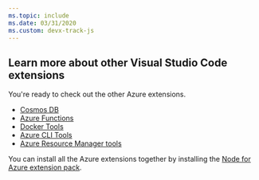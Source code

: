 ```yaml
---
ms.topic: include
ms.date: 03/31/2020
ms.custom: devx-track-js
---
```


## Learn more about other Visual Studio Code extensions

You're ready to check out the other Azure extensions.

* [Cosmos DB](https://marketplace.visualstudio.com/items?itemName=ms-azuretools.vscode-cosmosdb)
* [Azure Functions](https://marketplace.visualstudio.com/items?itemName=ms-azuretools.vscode-azurefunctions)
* [Docker Tools](https://marketplace.visualstudio.com/items?itemName=ms-azuretools.vscode-docker)
* [Azure CLI Tools](https://marketplace.visualstudio.com/items?itemName=ms-vscode.azurecli)
* [Azure Resource Manager tools](https://marketplace.visualstudio.com/items?itemName=msazurermtools.azurerm-vscode-tools)

You can install all the Azure extensions together by installing the
[Node for Azure extension pack](https://marketplace.visualstudio.com/items?itemName=ms-vscode.vscode-node-azure-pack).